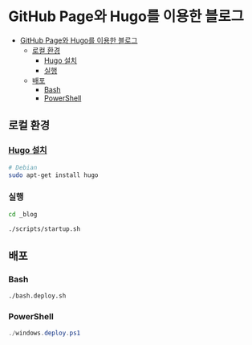 # GitHub Page와 Hugo를 이용한 블로그

- [GitHub Page와 Hugo를 이용한 블로그](#github-page와-hugo를-이용한-블로그)
  - [로컬 환경](#로컬-환경)
    - [Hugo 설치](#hugo-설치)
    - [실행](#실행)
  - [배포](#배포)
    - [Bash](#bash)
    - [PowerShell](#powershell)

## 로컬 환경

### [Hugo 설치](https://gohugo.io/getting-started/installing/)

```bash
# Debian
sudo apt-get install hugo
```

### 실행

```bash
cd _blog

./scripts/startup.sh
```

## 배포

### Bash

```bash
./bash.deploy.sh
```

### PowerShell

```ps1
./windows.deploy.ps1
```

